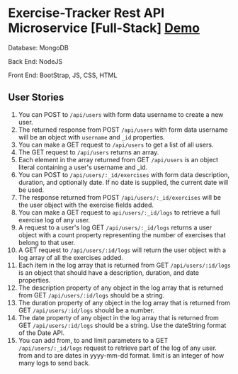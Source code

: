 # Exercise-Tracker Rest API Microservice [Full-Stack] [Demo](https://exercise-trackerf.herokuapp.com/)
Database: MongoDB

Back End: NodeJS

Front End: BootStrap, JS, CSS, HTML

## User Stories

1. You can POST to `/api/users` with form data username to create a new user.
2. The returned response from POST `/api/users` with form data username will be an object with `username` and `_id` properties.
3. You can make a GET request to `/api/users` to get a list of all users.
4. The GET request to `/api/users` returns an array.
5. Each element in the array returned from GET `/api/users` is an object literal containing a user's username and _id.
6. You can POST to `/api/users/:_id/exercises` with form data description, duration, and optionally date. If no date is supplied, the current date will be used.
7. The response returned from POST `/api/users/:_id/exercises` will be the user object with the exercise fields added.
8. You can make a GET request to `api/users/:_id/logs` to retrieve a full exercise log of any user.
9. A request to a user's log GET `/api/users/:_id/logs` returns a user object with a count property representing the number of exercises that belong to that user.
10. A GET request to `/api/users/:id/logs` will return the user object with a log array of all the exercises added.
11. Each item in the log array that is returned from GET `/api/users/:id/logs` is an object that should have a description, duration, and date properties.
12. The description property of any object in the log array that is returned from GET `/api/users/:id/logs` should be a string.
13. The duration property of any object in the log array that is returned from GET `/api/users/:id/logs` should be a number.
14. The date property of any object in the log array that is returned from GET `/api/users/:id/logs` should be a string. Use the dateString format of the Date API.
15. You can add from, to and limit parameters to a GET `/api/users/:_id/logs` request to retrieve part of the log of any user. from and to are dates in yyyy-mm-dd format. limit is an integer of how many logs to send back.


